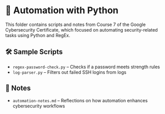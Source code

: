 # 🐍 Automation with Python

This folder contains scripts and notes from Course 7 of the Google Cybersecurity Certificate, which focused on automating security-related tasks using Python and RegEx.

## 🛠️ Sample Scripts
- `regex-password-check.py` – Checks if a password meets strength rules
- `log-parser.py` – Filters out failed SSH logins from logs

## 📘 Notes
- `automation-notes.md` – Reflections on how automation enhances cybersecurity workflows
